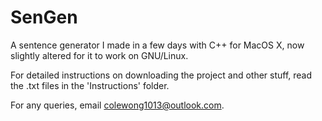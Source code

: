 # SenGen
A sentence generator I made in a few days with C++ for MacOS X, now slightly altered for it to work on GNU/Linux.

For detailed instructions on downloading the project and other stuff, read the .txt files in the 'Instructions' folder.

For any queries, email colewong1013@outlook.com.
